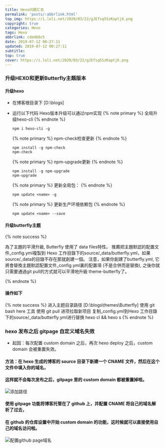 ```yaml
---
title: Hexo问题汇总
permalink: 'posts/:abbrlink.html'
top_img: https://i.loli.net/2020/03/22/gJEfsq5SzKaptj6.png
copyright: true
categories: Hexo
tags: Hexo
abbrlink: cded68c5
date: 2019-07-12 00:27:11
updated: 2019-07-12 00:27:11
subtitle:	
top: true
cover: https://i.loli.net/2020/03/22/gJEfsq5SzKaptj6.png
---
```


### 升级HEXO和更新Butterfly主题版本
#### 升级hexo

- 在博客根目录下  [D:\blogs] 
- 运行以下代码 Hexo版本升级可以通过npm实现
    {% note primary %}
    全局升级hexo-cli
    {% endnote %}
    ```
    npm i hexo-cli -g
    ```

    {% note primary %}
    npm-check检查更新
    {% endnote %}
    ```
    npm install -g npm-check
    npm-check
    ```

    {% note primary %}
    npm-upgrade更新
    {% endnote %}
    ```
    npm install -g npm-upgrade
    npm-upgrade
    ```

    {% note primary %}
    更新全局包：
    {% endnote %}
    ```
    npm update <name> -g
    ```

    {% note primary %}
    更新生产环境依赖包
    {% endnote %}
    ```
    npm update <name> --save
    ```

#### 升级butterfly主题
{% note success %}

為了主題的平滑升級, Butterfly 使用了 data files特性。
推薦把主題默認的配置文件_config.yml複製到 Hexo 工作目錄下的source/_data/butterfly.yml，如果source/_data的目錄不存在那就創建一個。
注意，如果你創建了butterfly.yml, 它將會替換主題默認配置文件_config.yml裏的配置項 (不是合併而是替換), 之後你就只需要通過git pull的方式就可以平滑地升級 theme-butterfly了。

{% endnote %}
#### 操作如下
{% note success %}
进入主题目录路径  [D:\blogs\themes\Butterfly]
使用 git bash here 工具
使用 git pull 进项拉取新项目
复制_config.yml到Hexo 工作目錄下的source/_data/butterfly.yml进行替换
hexo cl && hexo s 
{% endnote %}

### hexo 发布之后 gitpage 自定义域名失效
- 起因：每次配置 custom domain 之后，再次 hexo deploy 之后，custom domain 会被重置失效。
<!--more-->
#### 方法：在 hexo 生成的博客的 source 目录下新建一个 CNAME 文件，然后在这个文件中填入你的域名，
#### 这样就不会每次发布之后，gitpage 里的 custom domain 都被重置掉啦。

![添加路径](https://phpcoder-1259614901.cos.ap-guangzhou.myqcloud.com/phpcoder/hexo/3098875-db6877df60ef748e.png)

#### 使用 gitpage 功能将博客托管在了 github 上，并配置 CNAME 将自己的域名解析了过去，
#### 在 github 的仓库设置中开始 custom domain 的功能，这时候就可以直接使用自己的域名访问啦。

![配置github page域名](https://phpcoder-1259614901.cos.ap-guangzhou.myqcloud.com/phpcoder/hexo/3098875-c40da031137a0c4f.png)


